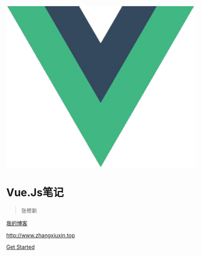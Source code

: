 <img src="./media/vue.png" width="521" alt="">

# Vue.Js笔记

> 张修新 <span style="font-size: 18px;"></span>

[我的博客](http://www.zhangxiuxin.top)

http://www.zhangxiuxin.top 

[Get Started](README)